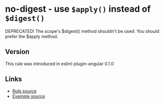 <!-- WARNING: Generated documentation. Edit docs and examples in the rule and examples file ('rules/no-digest.js', 'examples/no-digest.js'). -->

# no-digest - use `$apply()` instead of `$digest()`

DEPRECATED! The scope's $digest() method shouldn't be used.
You should prefer the $apply method.

## Version

This rule was introduced in eslint-plugin-angular 0.1.0

## Links

* [Rule source](../rules/no-digest.js)
* [Example source](../examples/no-digest.js)
